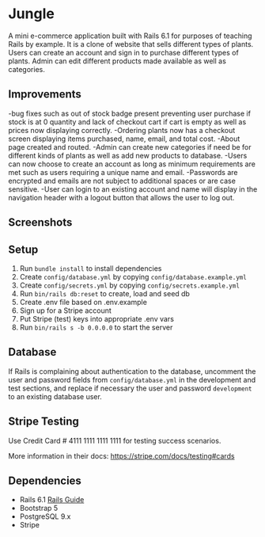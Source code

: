 # Jungle

A mini e-commerce application built with Rails 6.1 for purposes of teaching Rails by example. It is a clone of website that sells different types of plants. Users can create an account and sign in to purchase different types of plants. Admin can edit different products made available as well as categories. 

## Improvements

-bug fixes such as out of stock badge present preventing user purchase if stock is at 0 quantity and lack of checkout cart if cart is empty as well as prices now displaying correctly.
-Ordering plants now has a checkout screen displaying items purchased, name, email, and total cost. 
-About page created and routed. 
-Admin can create new categories if need be for different kinds of plants as well as add new products to database.
-Users can now choose to create an account as long as minimum requirements are met such as users requiring a unique name and email. 
-Passwords are encrypted and emails are not subject to additional spaces or are case sensitive. 
-User can login to an existing account and name will display in the navigation header with a logout button that allows the user to log out. 

## Screenshots


## Setup

1. Run `bundle install` to install dependencies
2. Create `config/database.yml` by copying `config/database.example.yml`
3. Create `config/secrets.yml` by copying `config/secrets.example.yml`
4. Run `bin/rails db:reset` to create, load and seed db
5. Create .env file based on .env.example
6. Sign up for a Stripe account
7. Put Stripe (test) keys into appropriate .env vars
8. Run `bin/rails s -b 0.0.0.0` to start the server

## Database

If Rails is complaining about authentication to the database, uncomment the user and password fields from `config/database.yml` in the development and test sections, and replace if necessary the user and password `development` to an existing database user.

## Stripe Testing

Use Credit Card # 4111 1111 1111 1111 for testing success scenarios.

More information in their docs: <https://stripe.com/docs/testing#cards>

## Dependencies

- Rails 6.1 [Rails Guide](http://guides.rubyonrails.org/v6.1/)
- Bootstrap 5
- PostgreSQL 9.x
- Stripe


